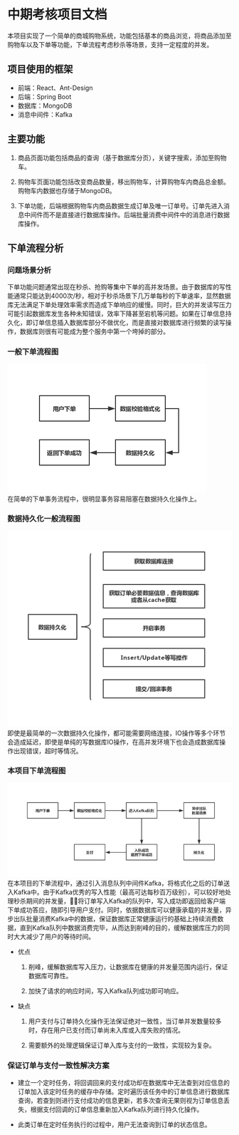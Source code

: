 中期考核项目文档
==============

本项目实现了一个简单的商城购物系统，功能包括基本的商品浏览，将商品添加至购物车以及下单等功能，下单流程考虑秒杀等场景，支持一定程度的并发。

项目使用的框架
------------

* 前端：React、Ant-Design
* 后端：Spring Boot
* 数据库：MongoDB
* 消息中间件：Kafka

主要功能
-------

1. 商品页面功能包括商品的查询（基于数据库分页），关键字搜索，添加至购物车。

2. 购物车页面功能包括改变商品数量，移出购物车，计算购物车内商品总金额。购物车内数据也存储于MongoDB。

3. 下单功能，后端根据购物车内商品数据生成订单及唯一订单号。订单先进入消息中间件而不是直接进行数据库操作。后端批量消费中间件中的消息进行数据库操作。

下单流程分析
----------

### 问题场景分析 ###

下单功能问题通常出现在秒杀、抢购等集中下单的高并发场景。由于数据库的写性能通常只能达到4000次/秒，相对于秒杀场景下几万单每秒的下单速率，显然数据库无法满足下单处理效率需求而造成下单响应的缓慢。同时，巨大的并发读写压力可能引起数据库发生各种未知错误，效率下降甚至宕机等问题。如果在订单信息持久化，即订单信息插入数据库部分不做优化，而是直接对数据库进行频繁的读写操作，数据库则很有可能成为整个服务中第一个垮掉的部分。

### 一般下单流程图 ###

![normal](./pics/normal.jpg)  
在简单的下单事务流程中，很明显事务容易阻塞在数据持久化操作上。

### 数据持久化一般流程图 ###

![data](./pics/data.jpg)  
即使是最简单的一次数据持久化操作，都可能需要网络连接，IO操作等多个环节会造成延迟，即使是单纯的写数据库IO操作，在高并发环境下也会造成数据库操作出现错误，超时等情况。

### 本项目下单流程图 ###

![order](./pics/order.jpg)  
在本项目的下单流程中，通过引入消息队列中间件Kafka，将格式化之后的订单送入Kafka中。由于Kafka优秀的写入性能（最高可达每秒百万级别），可以较好地处理秒杀期间的并发量，将订单写入Kafka的队列中，写入成功即返回给客户端下单成功答应，随即引导用户支付。同时，依据数据库可以健康承载的并发量，异步出队批量消费Kafka中的数据，保证数据库正常健康运行的基础上持续消费数据，直到Kafka队列中数据消费完毕，从而达到削峰的目的，缓解数据库压力的同时大大减少了用户的等待时间。

* 优点
  1. 削峰，缓解数据库写入压力，让数据库在健康的并发量范围内运行，保证数据库可靠性。

  2. 加快了请求的响应时间，写入Kafka队列成功即可响应。

* 缺点
  1. 用户支付与订单持久化操作无法保证绝对一致性，当订单并发数量较多时，存在用户已支付而订单尚未入库或入库失败的情况。

  2. 需要额外的处理逻辑保证订单入库与支付的一致性，实现较为复杂。

### 保证订单与支付一致性解决方案 ###

* 建立一个定时任务，将回调回来的支付成功却在数据库中无法查到对应信息的订单加入该定时任务的缓存中存储。定时遍历该任务中的订单信息进行数据库查询，若查到则进行支付成功的信息更新，若多次查询无果则视为订单信息丢失，根据支付回调的订单信息重新加入Kafka队列进行持久化操作。

* 此类订单在定时任务执行的过程中，用户无法查询到订单的状态信息。
